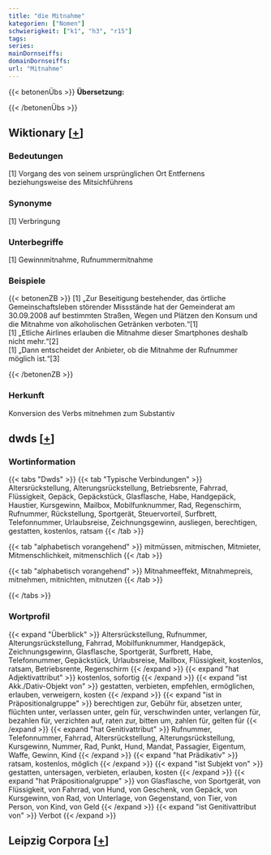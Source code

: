```yaml
---
title: "die Mitnahme"
kategorien: ["Nomen"]
schwierigkeit: ["k1", "h3", "r15"]
tags:
series:
mainDornseiffs:
domainDornseiffs:
url: "Mitnahme"
---
```


{{< betonenÜbs >}}
**Übersetzung:**  
  
{{< /betonenÜbs >}}

## Wiktionary [[+](https://de.wiktionary.org/wiki/Mitnahme)]

### Bedeutungen
[1] Vorgang des von seinem ursprünglichen Ort Entfernens beziehungsweise des Mitsichführens  

### Synonyme
[1] Verbringung  

### Unterbegriffe
[1] Gewinnmitnahme, Rufnummermitnahme  

### Beispiele
{{< betonenZB >}}
[1] „Zur Beseitigung bestehender, das örtliche Gemeinschaftsleben störender Missstände hat der Gemeinderat am 30.09.2008 auf bestimmten Straßen, Wegen und Plätzen den Konsum und die Mitnahme von alkoholischen Getränken verboten.“[1]  
[1] „Etliche Airlines erlauben die Mitnahme dieser Smartphones deshalb nicht mehr.“[2]  
[1] „Dann entscheidet der Anbieter, ob die Mitnahme der Rufnummer möglich ist.“[3]  

{{< /betonenZB >}}
### Herkunft
Konversion des Verbs mitnehmen zum Substantiv  



## dwds [[+](https://www.dwds.de/wb/Mitnahme)]

### Wortinformation
{{< tabs "Dwds" >}}
{{< tab "Typische Verbindungen" >}}
Altersrückstellung, Alterungsrückstellung, Betriebsrente, Fahrrad, Flüssigkeit, Gepäck, Gepäckstück, Glasflasche, Habe, Handgepäck, Haustier, Kursgewinn, Mailbox, Mobilfunknummer, Rad, Regenschirm, Rufnummer, Rückstellung, Sportgerät, Steuervorteil, Surfbrett, Telefonnummer, Urlaubsreise, Zeichnungsgewinn, ausliegen, berechtigen, gestatten, kostenlos, ratsam
{{< /tab >}}

{{< tab "alphabetisch vorangehend" >}}
mitmüssen, mitmischen, Mitmieter, Mitmenschlichkeit, mitmenschlich
{{< /tab >}}

{{< tab "alphabetisch vorangehend" >}}
Mitnahmeeffekt, Mitnahmepreis, mitnehmen, mitnichten, mitnutzen
{{< /tab >}}

{{< /tabs >}}

### Wortprofil
{{< expand "Überblick" >}} Altersrückstellung, Rufnummer, Alterungsrückstellung, Fahrrad, Mobilfunknummer, Handgepäck, Zeichnungsgewinn, Glasflasche, Sportgerät, Surfbrett, Habe, Telefonnummer, Gepäckstück, Urlaubsreise, Mailbox, Flüssigkeit, kostenlos, ratsam, Betriebsrente, Regenschirm {{< /expand >}}
{{< expand "hat Adjektivattribut" >}} kostenlos, sofortig {{< /expand >}}
{{< expand "ist Akk./Dativ-Objekt von" >}} gestatten, verbieten, empfehlen, ermöglichen, erlauben, verweigern, kosten {{< /expand >}}
{{< expand "ist in Präpositionalgruppe" >}} berechtigen zur, Gebühr für, absetzen unter, flüchten unter, verlassen unter, geln für, verschwinden unter, verlangen für, bezahlen für, verzichten auf, raten zur, bitten um, zahlen für, gelten für {{< /expand >}}
{{< expand "hat Genitivattribut" >}} Rufnummer, Telefonnummer, Fahrrad, Altersrückstellung, Alterungsrückstellung, Kursgewinn, Nummer, Rad, Punkt, Hund, Mandat, Passagier, Eigentum, Waffe, Gewinn, Kind {{< /expand >}}
{{< expand "hat Prädikativ" >}} ratsam, kostenlos, möglich {{< /expand >}}
{{< expand "ist Subjekt von" >}} gestatten, untersagen, verbieten, erlauben, kosten {{< /expand >}}
{{< expand "hat Präpositionalgruppe" >}} von Glasflasche, von Sportgerät, von Flüssigkeit, von Fahrrad, von Hund, von Geschenk, von Gepäck, von Kursgewinn, von Rad, von Unterlage, von Gegenstand, von Tier, von Person, von Kind, von Geld {{< /expand >}}
{{< expand "ist Genitivattribut von" >}} Verbot {{< /expand >}}

## Leipzig Corpora [[+](https://corpora.uni-leipzig.de/en/res?word=Mitnahme&corpusId=deu_newscrawl-public_2018)]


